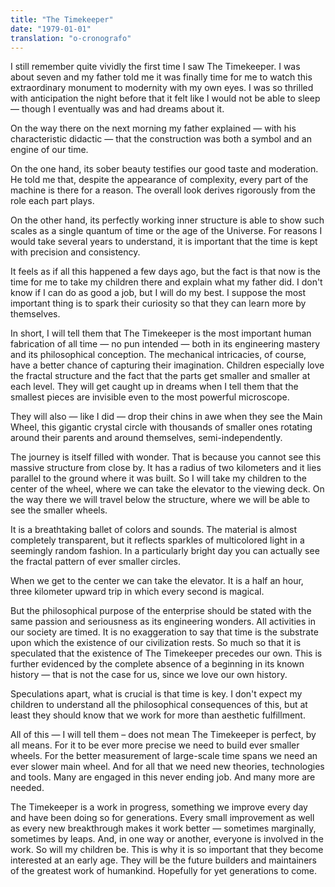 ```yaml
---
title: "The Timekeeper"
date: "1979-01-01"
translation: "o-cronografo"
---
```


I still remember quite vividly the first time I saw The Timekeeper. I was about seven and my father told me it was finally time for me to watch this extraordinary monument to modernity with my own eyes. I was so thrilled with anticipation the night before that it felt like I would not be able to sleep — though I eventually was and had dreams about it.

On the way there on the next morning my father explained — with his characteristic didactic — that the construction was both a symbol and an engine of our time.

On the one hand, its sober beauty testifies our good taste and moderation. He told me that, despite the appearance of complexity, every part of the machine is there for a reason. The overall look derives rigorously from the role each part plays.

On the other hand, its perfectly working inner structure is able to show such scales as a single quantum of time or the age of the Universe. For reasons I would take several years to understand, it is important that the time is kept with precision and consistency.

It feels as if all this happened a few days ago, but the fact is that now is the time for me to take my children there and explain what my father did. I don't know if I can do as good a job, but I will do my best. I suppose the most important thing is to spark their curiosity so that they can learn more by themselves.

In short, I will tell them that The Timekeeper is the most important human fabrication of all time — no pun intended — both in its engineering mastery and its philosophical conception. The mechanical intricacies, of course, have a better chance of capturing their imagination. Children especially love the fractal structure and the fact that the parts get smaller and smaller at each level. They will get caught up in dreams when I tell them that the smallest pieces are invisible even to the most powerful microscope.

They will also — like I did — drop their chins in awe when they see the Main Wheel, this gigantic crystal circle with thousands of smaller ones rotating around their parents and around themselves, semi-independently.

The journey is itself filled with wonder. That is because you cannot see this massive structure from close by. It has a radius of two kilometers and it lies parallel to the ground where it was built. So I will take my children to the center of the wheel, where we can take the elevator to the viewing deck. On the way there we will travel below the structure, where we will be able to see the smaller wheels.

It is a breathtaking ballet of colors and sounds. The material is almost completely transparent, but it reflects sparkles of multicolored light in a seemingly random fashion. In a particularly bright day you can actually see the fractal pattern of ever smaller circles.

When we get to the center we can take the elevator. It is a half an hour, three kilometer upward trip in which every second is magical.

But the philosophical purpose of the enterprise should be stated with the same passion and seriousness as its engineering wonders. All activities in our society are timed. It is no exaggeration to say that time is the substrate upon which the existence of our civilization rests. So much so that it is speculated that the existence of The Timekeeper precedes our own. This is further evidenced by the complete absence of a beginning in its known history — that is not the case for us, since we love our own history.

Speculations apart, what is crucial is that time is key. I don't expect my children to understand all the philosophical consequences of this, but at least they should know that we work for more than aesthetic fulfillment.

All of this — I will tell them – does not mean The Timekeeper is perfect, by all means. For it to be ever more precise we need to build ever smaller wheels. For the better measurement of large-scale time spans we need an ever slower main wheel. And for all that we need new theories, technologies and tools. Many are engaged in this never ending job. And many more are needed.

The Timekeeper is a work in progress, something we improve every day and have been doing so for generations. Every small improvement as well as every new breakthrough makes it work better — sometimes marginally, sometimes by leaps. And, in one way or another, everyone is involved in the work. So will my children be. This is why it is so important that they become interested at an early age. They will be the future builders and maintainers of the greatest work of humankind. Hopefully for yet generations to come.

